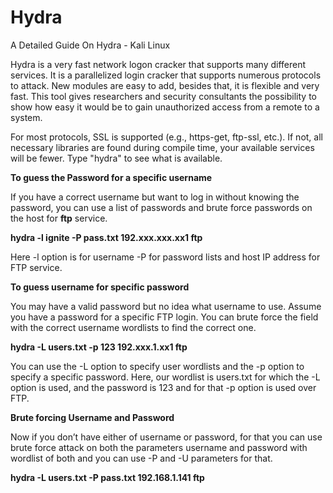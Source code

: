 # Hydra
A Detailed Guide On Hydra -  Kali Linux


Hydra is a very fast network logon cracker that supports many different services. It is a parallelized login cracker that supports numerous protocols to attack. New modules are easy to add, besides that, it is flexible and very fast. This tool gives researchers and security consultants the possibility to show how easy it would be to gain unauthorized access from a remote to a system.

For most protocols, SSL is supported (e.g., https-get, ftp-ssl, etc.). If not, all necessary libraries are found during compile time, your available services will be fewer. Type "hydra" to see what is available.



**To guess the Password for a specific username**

If you have a correct username but want to log in without knowing the password, you can use a list of passwords and brute force passwords on the host for **ftp** service.

**hydra -l ignite -P pass.txt 192.xxx.xxx.xx1 ftp**

Here -l option is for username -P for password lists and host IP address for FTP service. 

**To guess username for specific password**

You may have a valid password but no idea what username to use. Assume you have a password for a specific FTP login. You can brute force the field with the correct username wordlists to find the correct one. 

**hydra -L users.txt -p 123 192.xxx.1.xx1 ftp**

You can use the -L option to specify user wordlists and the -p option to specify a specific password. Here, our wordlist is users.txt for which the -L option is used, and the password is 123 and for that -p option is used over FTP.

**Brute forcing Username and Password**

Now if you don’t have either of username or password, for that you can use brute force attack on both the parameters username and password with wordlist of both and you can use -P and -U parameters for that.

**hydra -L users.txt -P pass.txt 192.168.1.141 ftp**





































